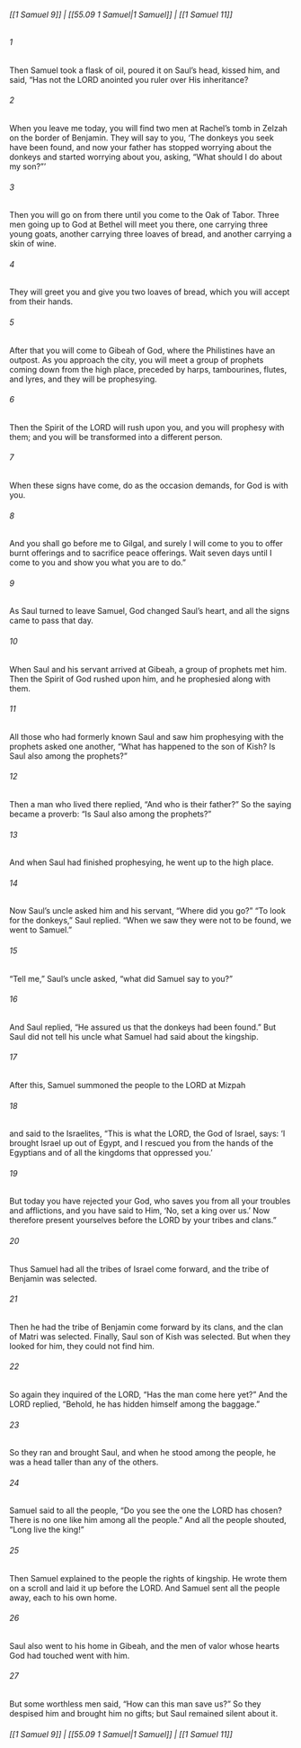 
###### [[1 Samuel 9]] | [[55.09 1 Samuel|1 Samuel]] | [[1 Samuel 11]]

###### 1
Then Samuel took a flask of oil, poured it on Saul’s head, kissed him, and said, “Has not the LORD anointed you ruler over His inheritance?
###### 2
When you leave me today, you will find two men at Rachel’s tomb in Zelzah on the border of Benjamin. They will say to you, ‘The donkeys you seek have been found, and now your father has stopped worrying about the donkeys and started worrying about you, asking, “What should I do about my son?”’
###### 3
Then you will go on from there until you come to the Oak of Tabor. Three men going up to God at Bethel will meet you there, one carrying three young goats, another carrying three loaves of bread, and another carrying a skin of wine.
###### 4
They will greet you and give you two loaves of bread, which you will accept from their hands.
###### 5
After that you will come to Gibeah of God, where the Philistines have an outpost. As you approach the city, you will meet a group of prophets coming down from the high place, preceded by harps, tambourines, flutes, and lyres, and they will be prophesying.
###### 6
Then the Spirit of the LORD will rush upon you, and you will prophesy with them; and you will be transformed into a different person.
###### 7
When these signs have come, do as the occasion demands, for God is with you.
###### 8
And you shall go before me to Gilgal, and surely I will come to you to offer burnt offerings and to sacrifice peace offerings. Wait seven days until I come to you and show you what you are to do.”
###### 9
As Saul turned to leave Samuel, God changed Saul’s heart, and all the signs came to pass that day.
###### 10
When Saul and his servant arrived at Gibeah, a group of prophets met him. Then the Spirit of God rushed upon him, and he prophesied along with them.
###### 11
All those who had formerly known Saul and saw him prophesying with the prophets asked one another, “What has happened to the son of Kish? Is Saul also among the prophets?”
###### 12
Then a man who lived there replied, “And who is their father?” So the saying became a proverb: “Is Saul also among the prophets?”
###### 13
And when Saul had finished prophesying, he went up to the high place.
###### 14
Now Saul’s uncle asked him and his servant, “Where did you go?” “To look for the donkeys,” Saul replied. “When we saw they were not to be found, we went to Samuel.”
###### 15
“Tell me,” Saul’s uncle asked, “what did Samuel say to you?”
###### 16
And Saul replied, “He assured us that the donkeys had been found.” But Saul did not tell his uncle what Samuel had said about the kingship.
###### 17
After this, Samuel summoned the people to the LORD at Mizpah
###### 18
and said to the Israelites, “This is what the LORD, the God of Israel, says: ‘I brought Israel up out of Egypt, and I rescued you from the hands of the Egyptians and of all the kingdoms that oppressed you.’
###### 19
But today you have rejected your God, who saves you from all your troubles and afflictions, and you have said to Him, ‘No, set a king over us.’ Now therefore present yourselves before the LORD by your tribes and clans.”
###### 20
Thus Samuel had all the tribes of Israel come forward, and the tribe of Benjamin was selected.
###### 21
Then he had the tribe of Benjamin come forward by its clans, and the clan of Matri was selected. Finally, Saul son of Kish was selected. But when they looked for him, they could not find him.
###### 22
So again they inquired of the LORD, “Has the man come here yet?” And the LORD replied, “Behold, he has hidden himself among the baggage.”
###### 23
So they ran and brought Saul, and when he stood among the people, he was a head taller than any of the others.
###### 24
Samuel said to all the people, “Do you see the one the LORD has chosen? There is no one like him among all the people.” And all the people shouted, “Long live the king!”
###### 25
Then Samuel explained to the people the rights of kingship. He wrote them on a scroll and laid it up before the LORD. And Samuel sent all the people away, each to his own home.
###### 26
Saul also went to his home in Gibeah, and the men of valor whose hearts God had touched went with him.
###### 27
But some worthless men said, “How can this man save us?” So they despised him and brought him no gifts; but Saul remained silent about it.

###### [[1 Samuel 9]] | [[55.09 1 Samuel|1 Samuel]] | [[1 Samuel 11]]
